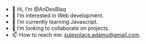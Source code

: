 - 👋 Hi, I’m @AnDexBlaq
- 👀 I’m interested in Web development.
- 🌱 I’m currently learning Javascript.
- 💞️ I’m looking to collaborate on projects.
- 📫 How to reach me: sulesolace.adamu@gmail.com.

<!---
AnDexBlaq/AnDexBlaq is a ✨ special ✨ repository because its `README.md` (this file) appears on your GitHub profile.
You can click the Preview link to take a look at your changes.
--->
